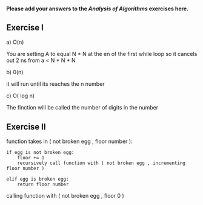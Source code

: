 #### Please add your answers to the ***Analysis of  Algorithms*** exercises here.

## Exercise I

a) O(n)

You are setting A to equal N * N at the en of the first while loop so it cancels out 2 ns from a < N * N * N


b)  0(n)

it will run until its reaches the n number



c) O( log n)

The finction will be called the number of digits in the number

## Exercise II

function takes in ( not broken egg , floor number ):

    if egg is not broken egg:
        floor += 1
        recursively call function with ( not broken egg , incrementing floor number )

    elif egg is broken egg:
        return floor number

calling function with ( not broken egg , floor 0 )
